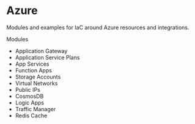 
# Azure

Modules and examples for IaC around Azure resources and integrations.

Modules
* Application Gateway
* Application Service Plans
* App Services
* Function Apps
* Storage Accounts
* Virtual Networks
* Public IPs
* CosmosDB
* Logic Apps
* Traffic Manager
* Redis Cache